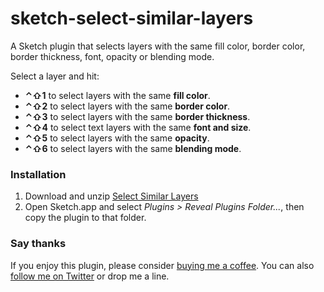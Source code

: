 # sketch-select-similar-layers
A Sketch plugin that selects layers with the same fill color, border color, border thickness, font, opacity or blending mode.

Select a layer and hit:
- **⌃⇧1** to select layers with the same **fill color**.
- **⌃⇧2** to select layers with the same **border color**.
- **⌃⇧3** to select layers with the same **border thickness**.
- **⌃⇧4** to select text layers with the same **font and size**.
- **⌃⇧5** to select layers with the same **opacity**.
- **⌃⇧6** to select layers with the same **blending mode**.

### Installation
1. Download and unzip [Select Similar Layers](https://github.com/wonderbit/sketch-select-similar-layers/archive/master.zip)
2. Open Sketch.app and select *Plugins > Reveal Plugins Folder...*, then copy the plugin to that folder.
 
### Say thanks
If you enjoy this plugin, please consider [buying me a coffee](https://www.paypal.me/wessley/5). You can also [follow  me on Twitter](http://twitter.com/wessley) or drop me a line.
